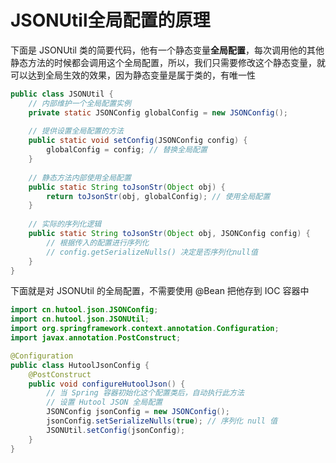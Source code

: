 # JSONUtil全局配置的原理

下面是 JSONUtil 类的简要代码，他有一个静态变量**全局配置**，每次调用他的其他静态方法的时候都会调用这个全局配置，所以，我们只需要修改这个静态变量，就可以达到全局生效的效果，因为静态变量是属于类的，有唯一性

```java
public class JSONUtil {
    // 内部维护一个全局配置实例
    private static JSONConfig globalConfig = new JSONConfig();
    
    // 提供设置全局配置的方法
    public static void setConfig(JSONConfig config) {
        globalConfig = config; // 替换全局配置
    }
    
    // 静态方法内部使用全局配置
    public static String toJsonStr(Object obj) {
        return toJsonStr(obj, globalConfig); // 使用全局配置
    }
    
    // 实际的序列化逻辑
    public static String toJsonStr(Object obj, JSONConfig config) {
        // 根据传入的配置进行序列化
        // config.getSerializeNulls() 决定是否序列化null值
    }
}
```

下面就是对 JSONUtil 的全局配置，不需要使用 @Bean 把他存到 IOC 容器中

```java
import cn.hutool.json.JSONConfig;
import cn.hutool.json.JSONUtil;
import org.springframework.context.annotation.Configuration;
import javax.annotation.PostConstruct;

@Configuration
public class HutoolJsonConfig {
    @PostConstruct
    public void configureHutoolJson() {
        // 当 Spring 容器初始化这个配置类后，自动执行此方法
        // 设置 Hutool JSON 全局配置
        JSONConfig jsonConfig = new JSONConfig();
        jsonConfig.setSerializeNulls(true); // 序列化 null 值
        JSONUtil.setConfig(jsonConfig);
    }
}
```

